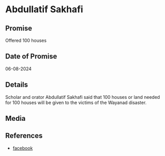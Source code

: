 # Abdullatif Sakhafi

## Promise

Offered 100 houses

## Date of Promise

06-08-2024

## Details

Scholar and orator Abdullatif Sakhafi said that 100 houses or land needed for 100 houses will be given to the victims of the Wayanad disaster.

## Media


## References

- [facebook](https://www.facebook.com/24onlive/videos/7914023352027105/)

